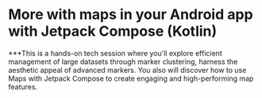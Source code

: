# More with maps in your Android app with Jetpack Compose (Kotlin)

***This is a hands-on tech session where you'll explore efficient management of large datasets through marker clustering, harness the aesthetic appeal of advanced markers.
You also will discover how to use Maps with Jetpack Compose to create engaging and high-performing map features.
